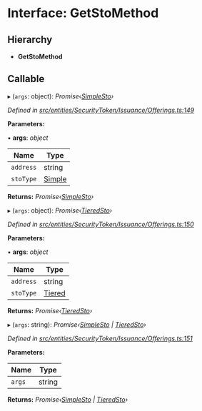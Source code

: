 # Interface: GetStoMethod

## Hierarchy

* **GetStoMethod**

## Callable

▸ (`args`: object): *Promise‹[SimpleSto](../classes/_entities_simplesto_.simplesto.md)›*

*Defined in [src/entities/SecurityToken/Issuance/Offerings.ts:149](https://github.com/PolymathNetwork/polymath-sdk/blob/45453ad/src/entities/SecurityToken/Issuance/Offerings.ts#L149)*

**Parameters:**

▪ **args**: *object*

Name | Type |
------ | ------ |
`address` | string |
`stoType` | [Simple](../enums/_types_index_.stotype.md#simple) |

**Returns:** *Promise‹[SimpleSto](../classes/_entities_simplesto_.simplesto.md)›*

▸ (`args`: object): *Promise‹[TieredSto](../classes/_entities_tieredsto_.tieredsto.md)›*

*Defined in [src/entities/SecurityToken/Issuance/Offerings.ts:150](https://github.com/PolymathNetwork/polymath-sdk/blob/45453ad/src/entities/SecurityToken/Issuance/Offerings.ts#L150)*

**Parameters:**

▪ **args**: *object*

Name | Type |
------ | ------ |
`address` | string |
`stoType` | [Tiered](../enums/_types_index_.stotype.md#tiered) |

**Returns:** *Promise‹[TieredSto](../classes/_entities_tieredsto_.tieredsto.md)›*

▸ (`args`: string): *Promise‹[SimpleSto](../classes/_entities_simplesto_.simplesto.md) | [TieredSto](../classes/_entities_tieredsto_.tieredsto.md)›*

*Defined in [src/entities/SecurityToken/Issuance/Offerings.ts:151](https://github.com/PolymathNetwork/polymath-sdk/blob/45453ad/src/entities/SecurityToken/Issuance/Offerings.ts#L151)*

**Parameters:**

Name | Type |
------ | ------ |
`args` | string |

**Returns:** *Promise‹[SimpleSto](../classes/_entities_simplesto_.simplesto.md) | [TieredSto](../classes/_entities_tieredsto_.tieredsto.md)›*
